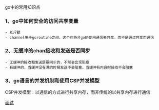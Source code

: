 go中的常用知识点
### 1、go中如何安全的访问共享变量
	- 互斥锁
	- channel用于goroutine之间，这个也符合go的使用通信去共享，而不是通过共享而通信
	
### 2、无缓冲的chan接收和发送是否同步
	- 无缓冲的接收和发送是要同步的，不然会出现阻塞
	- 有缓冲的，当缓冲没有满的时候发送不会阻塞，当缓冲有内容时接收不会阻塞

### 3、go语言的并发机制和使用CSP并发模型
CSP并发模型：以通信的方式进行共享内存，而非传统的以共享内存进行通信


[面试](https://www.cnblogs.com/wpgraceii/p/10528183.html)

